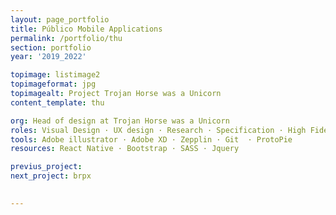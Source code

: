 ```yaml
---
layout: page_portfolio
title: Público Mobile Applications
permalink: /portfolio/thu
section: portfolio
year: '2019_2022'

topimage: listimage2
topimageformat: jpg
topimagealt: Project Trojan Horse was a Unicorn
content_template: thu

org: Head of design at Trojan Horse was a Unicorn
roles: Visual Design · UX design · Research · Specification · High Fidelity Mokups · Project management 
tools: Adobe illustrator · Adobe XD · Zepplin · Git  · ProtoPie
resources: React Native · Bootstrap · SASS · Jquery

previus_project:
next_project: brpx

  
---
```



